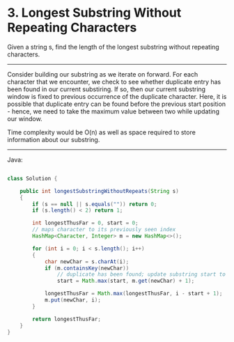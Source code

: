 # 3. Longest Substring Without Repeating Characters

Given a string s, find the length of the longest substring without repeating
characters.

---

Consider building our substring as we iterate on forward. For each character
that we encounter, we check to see whether duplicate entry has been found in
our current substiring. If so, then our current substring window is fixed to
previous occurrence of the duplicate character. Here, it is possible that
duplicate entry can be found before the previous start position - hence, we
need to take the maximum value between two while updating our window.

Time complexity would be O(n) as well as space required to store information
about our substring.

---

Java:

```java

class Solution {

    public int longestSubstringWithoutRepeats(String s)
    {
        if (s == null || s.equals("")) return 0;
        if (s.length() < 2) return 1;

        int longestThusFar = 0, start = 0;
        // maps character to its previously seen index
        HashMap<Character, Integer> m = new HashMap<>();

        for (int i = 0; i < s.length(); i++)
        {
            char newChar = s.charAt(i);
            if (m.containsKey(newChar))
                // duplicate has been found; update substring start to previous + 1
                start = Math.max(start, m.get(newChar) + 1);

            longestThusFar = Math.max(longestThusFar, i - start + 1);
            m.put(newChar, i);
        }

        return longestThusFar;
    }
}

```
